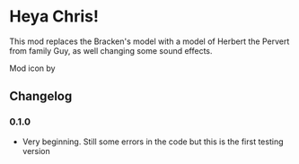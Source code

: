 # Heya Chris!
This mod replaces the Bracken's model with a model of Herbert the Pervert from family Guy, as well changing some sound effects.

Mod icon by 




## Changelog
### 0.1.0 
- Very beginning. Still some errors in the code but this is the first testing version
